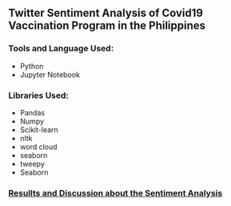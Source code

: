 ## Twitter Sentiment Analysis of Covid19 Vaccination Program in the Philippines
### Tools and Language Used:
* Python 
* Jupyter Notebook
### Libraries Used:
* Pandas
* Numpy
* Scikit-learn
* nltk
* word cloud
* seaborn
* tweepy
* Seaborn

### [Resullts and Discussion about the Sentiment Analysis](https://docs.google.com/presentation/d/1lQ-MURLIqWuX6jaBJ_9W1Z6fEElNzxDd59bYK9PN_bE/edit?usp=sharing)


